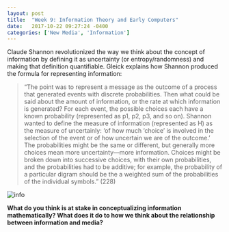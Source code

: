 ```yaml
---
layout: post
title:  "Week 9: Information Theory and Early Computers"
date:   2017-10-22 09:27:24 -0400
categories: ['New Media', 'Information']
---
```

Claude Shannon revolutionized the way we think about the concept of information by defining it as uncertainty (or entropy/randomness) and making that definition quantifiable. Gleick explains how Shannon produced the formula for representing information: 

>“The point was to represent a message as the outcome of a process that generated events with discrete probabilities. Then what could be said about the amount of information, or the rate at which information is generated? For each event, the possible choices each have a known probability (represented as p1, p2, p3, and so on). Shannon wanted to define the measure of information (represented as H) as the measure of uncertainly: ‘of how much ‘choice’  is involved in the selection of the event or of how uncertain we are of the outcome.’ The probabilities might be the same or different, but generally more choices mean more uncertainty—more information. Choices might be broken down into successive choices, with their own probabilities, and the probabilities had to be additive; for example, the probability of a particular digram should be the a weighted sum of the probabilities of the individual symbols.” (228)  

![info](https://dennisdjones.files.wordpress.com/2013/04/shannon-info2.gif)

**What do you think is at stake in conceptualizing information mathematically? What does it do to how we think about the relationship between information and media?** 


